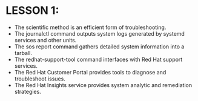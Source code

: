 # LESSON 1:
* The scientific method is an efficient form of troubleshooting.
* The journalctl command outputs system logs generated by systemd services and other
units.
* The sos report command gathers detailed system information into a tarball.
* The redhat-support-tool command interfaces with Red Hat support services.
* The Red Hat Customer Portal provides tools to diagnose and troubleshoot issues.
* The Red Hat Insights service provides system analytic and remediation strategies.
